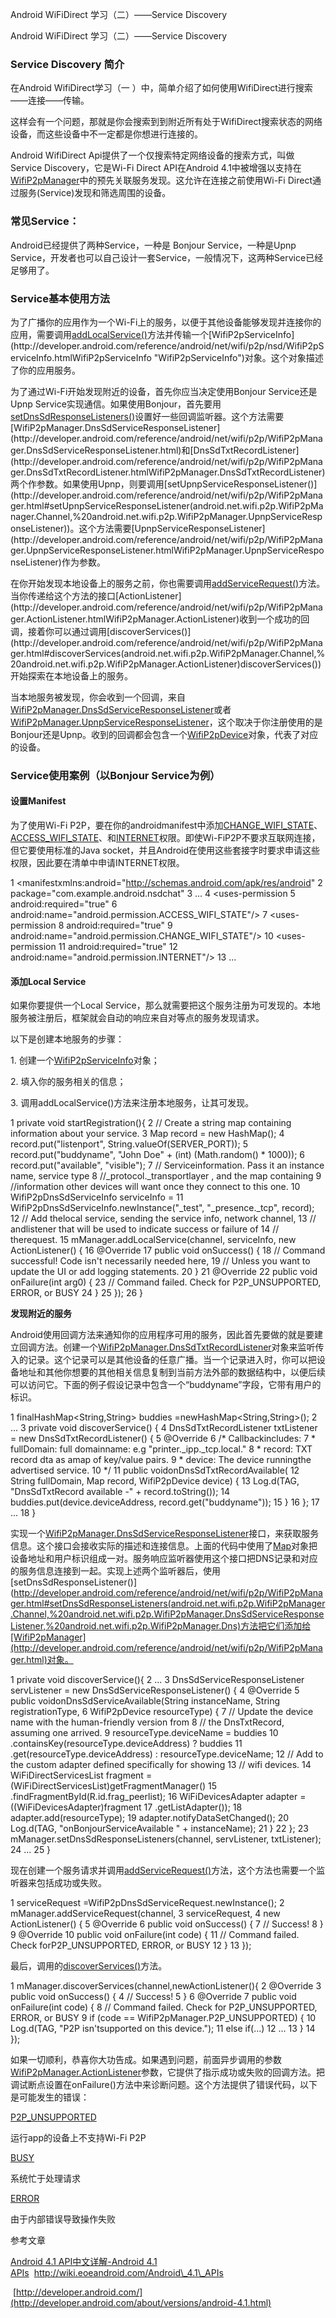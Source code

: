 Android WiFiDirect 学习（二）——Service Discovery

Android WiFiDirect 学习（二）——Service Discovery

### Service Discovery 简介

在Android WifiDirect学习（一 ）中，简单介绍了如何使用WifiDirect进行搜索——连接——传输。

这样会有一个问题，那就是你会搜索到到附近所有处于WifiDirect搜索状态的网络设备，而这些设备中不一定都是你想进行连接的。

Android WifiDirect Api提供了一个仅搜索特定网络设备的搜索方式，叫做Service Discovery，它是Wi-Fi Direct API在Android 4.1中被增强以支持在[WifiP2pManager](http://developer.android.com/reference/android/net/wifi/p2p/WifiP2pManager.html)中的预先关联服务发现。这允许在连接之前使用Wi-Fi Direct通过服务(Service)发现和筛选周围的设备。

### 常见Service：

Android已经提供了两种Service，一种是 Bonjour Service，一种是Upnp Service，开发者也可以自己设计一套Service，一般情况下，这两种Service已经足够用了。

### Service基本使用方法

为了广播你的应用作为一个Wi-Fi上的服务，以便于其他设备能够发现并连接你的应用，需要调用[addLocalService()](http://developer.android.com/reference/android/net/wifi/p2p/WifiP2pManager.html#addLocalService(android.net.wifi.p2p.WifiP2pManager.Channel,%20android.net.wifi.p2p.nsd.WifiP2pServiceInfo,%20android.net.wifi.p2p.WifiP2pManager.ActionListener))方法并传输一个[WifiP2pServiceInfo](http://developer.android.com/reference/android/net/wifi/p2p/nsd/WifiP2pServiceInfo.htmlWifiP2pServiceInfo "WifiP2pServiceInfo")对象。这个对象描述了你的应用服务。

为了通过Wi-Fi开始发现附近的设备，首先你应当决定使用Bonjour Service还是Upnp Service实现通信。如果使用Bonjour，首先要用[setDnsSdResponseListeners()](http://developer.android.com/reference/android/net/wifi/p2p/WifiP2pManager.html#setDnsSdResponseListeners(android.net.wifi.p2p.WifiP2pManager.Channel,%20android.net.wifi.p2p.WifiP2pManager.DnsSdServiceResponseListener,%20android.net.wifi.p2p.WifiP2pManager.DnsSdTxtRecordListener))设置好一些回调监听器。这个方法需要[WifiP2pManager.DnsSdServiceResponseListener](http://developer.android.com/reference/android/net/wifi/p2p/WifiP2pManager.DnsSdServiceResponseListener.html)和[DnsSdTxtRecordListener](http://developer.android.com/reference/android/net/wifi/p2p/WifiP2pManager.DnsSdTxtRecordListener.htmlWifiP2pManager.DnsSdTxtRecordListener)两个作参数。如果使用Upnp，则要调用[setUpnpServiceResponseListener()](http://developer.android.com/reference/android/net/wifi/p2p/WifiP2pManager.html#setUpnpServiceResponseListener(android.net.wifi.p2p.WifiP2pManager.Channel,%20android.net.wifi.p2p.WifiP2pManager.UpnpServiceResponseListener))。这个方法需要[UpnpServiceResponseListener](http://developer.android.com/reference/android/net/wifi/p2p/WifiP2pManager.UpnpServiceResponseListener.htmlWifiP2pManager.UpnpServiceResponseListener)作为参数。

在你开始发现本地设备上的服务之前，你也需要调用[addServiceRequest()](http://developer.android.com/reference/android/net/wifi/p2p/WifiP2pManager.html#addServiceRequest(android.net.wifi.p2p.WifiP2pManager.Channel,%20android.net.wifi.p2p.nsd.WifiP2pServiceRequest,%20android.net.wifi.p2p.WifiP2pManager.ActionListener)addServiceRequest())方法。当你传递给这个方法的接口[ActionListener](http://developer.android.com/reference/android/net/wifi/p2p/WifiP2pManager.ActionListener.htmlWifiP2pManager.ActionListener)收到一个成功的回调，接着你可以通过调用[discoverServices()](http://developer.android.com/reference/android/net/wifi/p2p/WifiP2pManager.html#discoverServices(android.net.wifi.p2p.WifiP2pManager.Channel,%20android.net.wifi.p2p.WifiP2pManager.ActionListener)discoverServices())开始探索在本地设备上的服务。

当本地服务被发现，你会收到一个回调，来自[WifiP2pManager.DnsSdServiceResponseListener](http://developer.android.com/reference/android/net/wifi/p2p/WifiP2pManager.DnsSdServiceResponseListener.html)或者[WifiP2pManager.UpnpServiceResponseListener](http://developer.android.com/reference/android/net/wifi/p2p/WifiP2pManager.UpnpServiceResponseListener.html)，这个取决于你注册使用的是Bonjour还是Upnp。收到的回调都会包含一个[WifiP2pDevice](http://developer.android.com/reference/android/net/wifi/p2p/WifiP2pDevice.html)对象，代表了对应的设备。

### Service使用案例（以Bonjour Service为例）

#### **设置**Manifest

为了使用Wi-Fi P2P，要在你的androidmanifest中添加[CHANGE\_WIFI\_STATE](http://developer.android.com/reference/android/Manifest.permission.html#CHANGE_WIFI_STATE)、[ACCESS\_WIFI\_STATE](http://developer.android.com/reference/android/Manifest.permission.html#ACCESS_WIFI_STATE)、和[INTERNET](http://developer.android.com/reference/android/Manifest.permission.html#INTERNET)权限。即使Wi-FiP2P不要求互联网连接，但它要使用标准的Java socket，并且Android在使用这些套接字时要求申请这些权限，因此要在清单中申请INTERNET权限。

 1 <manifestxmlns:android="http://schemas.android.com/apk/res/android" 
 2     package="com.example.android.nsdchat" 
 3     ... 
 4     <uses-permission 
 5         android:required="true" 
 6         android:name="android.permission.ACCESS\_WIFI\_STATE"/> 
 7     <uses-permission 
 8         android:required="true" 
 9         android:name="android.permission.CHANGE\_WIFI\_STATE"/> 
10     <uses-permission 11         android:required="true" 
12         android:name="android.permission.INTERNET"/> 
13     ...

#### **添加Local Service**

如果你要提供一个Local Service，那么就需要把这个服务注册为可发现的。本地服务被注册后，框架就会自动的响应来自对等点的服务发现请求。

以下是创建本地服务的步骤：

1\. 创建一个[WifiP2pServiceInfo](http://developer.android.com/reference/android/net/wifi/p2p/nsd/WifiP2pServiceInfo.html)对象；

2\. 填入你的服务相关的信息；

3\. 调用addLocalService()方法来注册本地服务，让其可发现。

 1 private void startRegistration(){ 
 2 // Create a string map containing information about your service. 
 3         Map record = new HashMap(); 4         record.put("listenport", String.valueOf(SERVER_PORT)); 
 5         record.put("buddyname", "John Doe" + (int) (Math.random() * 1000)); 
 6         record.put("available", "visible"); 
 7         // Serviceinformation.  Pass it an instance name, service type 8         //\_protocol.\_transportlayer , and the map containing 
 9         //information other devices will want once they connect to this one. 
10         WifiP2pDnsSdServiceInfo serviceInfo = 
11                 WifiP2pDnsSdServiceInfo.newInstance("\_test", "\_presence._tcp", record); 12         // Add thelocal service, sending the service info, network channel, 13         // andlistener that will be used to indicate success or failure of 14         // therequest. 
15         mManager.addLocalService(channel, serviceInfo, new ActionListener() { 16 @Override 17             public void onSuccess() { 18                 // Command successful! Code isn't necessarily needed here, 19                 // Unless you want to update the UI or add logging statements. 
20 } 21 @Override 22             public void onFailure(int arg0) { 23                 // Command failed.  Check for P2P_UNSUPPORTED, ERROR, or BUSY 
24 } 25 }); 26     } 

  
**发现附近的服务**

Android使用回调方法来通知你的应用程序可用的服务，因此首先要做的就是要建立回调方法。创建一个[WifiP2pManager.DnsSdTxtRecordListener](http://developer.android.com/reference/android/net/wifi/p2p/WifiP2pManager.DnsSdTxtRecordListener.html)对象来监听传入的记录。这个记录可以是其他设备的任意广播。当一个记录进入时，你可以把设备地址和其他你想要的其他相关信息复制到当前方法外部的数据结构中，以便后续可以访问它。下面的例子假设记录中包含一个“buddyname”字段，它带有用户的标识。

 1 finalHashMap&lt;String,String&gt; buddies =newHashMap&lt;String,String&gt;(); 
 2 ... 
 3 private void discoverService() { 4     DnsSdTxtRecordListener txtListener = new DnsSdTxtRecordListener() { 5         @Override 
 6         /* Callbackincludes: 7          \* fullDomain: full domainname: e.g "printer.\_ipp.\_tcp.local." 
 8          \* record: TXT record dta as amap of key/value pairs. 
 9 \* device: The device runningthe advertised service. 10          */ 
11         public voidonDnsSdTxtRecordAvailable( 12 String fullDomain, Map record, WifiP2pDevice device) { 13                 Log.d(TAG, "DnsSdTxtRecord available -" + record.toString()); 14                 buddies.put(device.deviceAddress, record.get("buddyname")); 15 } 16 }; 17 ... 18 }

  
实现一个[WifiP2pManager.DnsSdServiceResponseListener](http://developer.android.com/reference/android/net/wifi/p2p/WifiP2pManager.DnsSdServiceResponseListener.html)接口，来获取服务信息。这个接口会接收实际的描述和连接信息。上面的代码中使用了[Map](http://developer.android.com/reference/java/util/Map.html)对象把设备地址和用户标识组成一对。服务响应监听器使用这个接口把DNS记录和对应的服务信息连接到一起。实现上述两个监听器后，使用[setDnsSdResponseListener()](http://developer.android.com/reference/android/net/wifi/p2p/WifiP2pManager.html#setDnsSdResponseListeners(android.net.wifi.p2p.WifiP2pManager.Channel,%20android.net.wifi.p2p.WifiP2pManager.DnsSdServiceResponseListener,%20android.net.wifi.p2p.WifiP2pManager.Dns)方法把它们添加给[WifiP2pManager](http://developer.android.com/reference/android/net/wifi/p2p/WifiP2pManager.html)对象。

 1 private void discoverService(){ 2 ... 
 3     DnsSdServiceResponseListener servListener = new DnsSdServiceResponseListener() { 4         @Override 
 5         public voidonDnsSdServiceAvailable(String instanceName, String registrationType, 6                 WifiP2pDevice resourceType) { 
 7                 // Update the device name with the human-friendly version from 8                 // the DnsTxtRecord, assuming one arrived. 
 9                resourceType.deviceName = buddies 10                        .containsKey(resourceType.deviceAddress) ? buddies 11 .get(resourceType.deviceAddress) : resourceType.deviceName; 12                 // Add to the custom adapter defined specifically for showing 13                 // wifi devices. 
14                 WiFiDirectServicesList fragment = (WiFiDirectServicesList)getFragmentManager() 15 .findFragmentById(R.id.frag_peerlist); 16                 WiFiDevicesAdapter adapter = ((WiFiDevicesAdapter)fragment 17 .getListAdapter()); 18 adapter.add(resourceType); 19 adapter.notifyDataSetChanged(); 20                 Log.d(TAG, "onBonjourServiceAvailable " + instanceName); 21 } 22 }; 23 mManager.setDnsSdResponseListeners(channel, servListener, txtListener); 24 ... 25 }

现在创建一个服务请求并调用[addServiceRequest()](http://developer.android.com/reference/android/net/wifi/p2p/WifiP2pManager.html#addServiceRequest(android.net.wifi.p2p.WifiP2pManager.Channel,%20android.net.wifi.p2p.nsd.WifiP2pServiceRequest,%20android.net.wifi.p2p.WifiP2pManager.ActionListener))方法，这个方法也需要一个监听器来包括成功或失败。

 1 serviceRequest =WifiP2pDnsSdServiceRequest.newInstance(); 
 2         mManager.addServiceRequest(channel, 
 3                 serviceRequest, 
 4                 new ActionListener() { 5                    @Override 
 6                    public void onSuccess() { 7                        // Success! 
 8                    } 
 9 @Override 10                    public void onFailure(int code) { 11                        // Command failed.  Check forP2P_UNSUPPORTED, ERROR, or BUSY 
12 } 13                 });

最后，调用的[discoverServices()](http://developer.android.com/reference/android/net/wifi/p2p/WifiP2pManager.html#discoverServices(android.net.wifi.p2p.WifiP2pManager.Channel,%20android.net.wifi.p2p.WifiP2pManager.ActionListener))方法。

 1 mManager.discoverServices(channel,newActionListener(){ 
 2 @Override 
 3             public void onSuccess() { 4                 // Success! 
 5             } 
 6             @Override 
 7             public void onFailure(int code) { 8                 // Command failed.  Check for P2P_UNSUPPORTED, ERROR, or BUSY 
 9                 if (code == WifiP2pManager.P2P_UNSUPPORTED) { 10                    Log.d(TAG, "P2P isn'tsupported on this device."); 11                 else if(...) 12 ... 13 } 14         });

如果一切顺利，恭喜你大功告成。如果遇到问题，前面异步调用的参数[WifiP2pManager.ActionListener](http://developer.android.com/reference/android/net/wifi/p2p/WifiP2pManager.ActionListener.html)参数，它提供了指示成功或失败的回调方法。把调试断点设置在onFailure()方法中来诊断问题。这个方法提供了错误代码，以下是可能发生的错误：

[P2P_UNSUPPORTED](http://developer.android.com/reference/android/net/wifi/p2p/WifiP2pManager.html#P2P_UNSUPPORTED)

运行app的设备上不支持Wi-Fi P2P

[BUSY](http://developer.android.com/reference/android/net/wifi/p2p/WifiP2pManager.html#BUSY)

系统忙于处理请求

[ERROR](http://developer.android.com/reference/android/net/wifi/p2p/WifiP2pManager.html#ERROR)

由于内部错误导致操作失败

参考文章

[Android 4.1 API中文详解-Android 4.1 APIs](http://wiki.eoeandroid.com/Android_4.1_APIs "Android 4.1 APIs")  http://wiki.eoeandroid.com/Android\_4.1\_APIs

 [http://developer.android.com/](http://developer.android.com/about/versions/android-4.1.html)